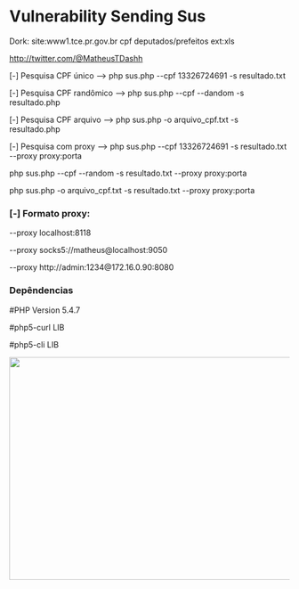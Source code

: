 <h1>Vulnerability Sending Sus</h1>

Dork:
site:www1.tce.pr.gov.br cpf deputados/prefeitos ext:xls

http://twitter.com/@MatheusTDashh

<p>[-] Pesquisa CPF único     --> php sus.php --cpf 13326724691 -s resultado.txt</p>
<p>[-] Pesquisa CPF randômico --> php sus.php --cpf --dandom -s resultado.php</p>
<p>[-] Pesquisa CPF arquivo   --> php sus.php -o arquivo_cpf.txt -s resultado.php</p>
<p>[-] Pesquisa com proxy     --> php sus.php --cpf 13326724691 -s resultado.txt --proxy proxy:porta</p>
<p>php sus.php --cpf --random -s resultado.txt --proxy proxy:porta</p>
<p>php sus.php -o arquivo_cpf.txt -s resultado.txt --proxy proxy:porta</p>

<h3><p>[-] Formato proxy:</h3></p>
<p>--proxy localhost:8118</p>
<p>--proxy socks5://matheus@localhost:9050</p>
<p>--proxy http://admin:1234@172.16.0.90:8080</p>

<h3>Depêndencias</h3>
<p>#PHP Version         5.4.7</p>
<p>#php5-curl           LIB</p>
<p>#php5-cli            LIB</p>
<p><img width="650" height="400" src="http://i.imgur.com/fuNul5h.jpg"></p>
